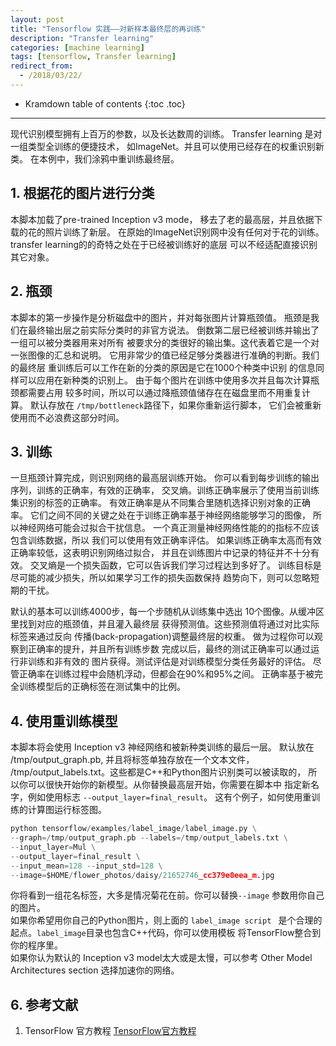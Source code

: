 ```yaml
---
layout: post
title: "Tensorflow 实践——对新样本最终层的再训练"
description: "Transfer learning"
categories: [machine learning]
tags: [tensorflow, Transfer learning]
redirect_from: 
  - /2018/03/22/
---  
```

* Kramdown table of contents
{:toc .toc}
---

现代识别模型拥有上百万的参数，以及长达数周的训练。
Transfer learning 是对一组类型全训练的便捷技术，
如ImageNet。并且可以使用已经存在的权重识别新类。
在本例中，我们涂鸦中重训练最终层。

## 1. 根据花的图片进行分类  
本脚本加载了pre-trained Inception v3 mode，
移去了老的最高层，并且依据下载的花的照片训练了新层。
在原始的ImageNet识别网中没有任何对于花的训练。
transfer learning的的奇特之处在于已经被训练好的底层
可以不经适配直接识别其它对象。

## 2. 瓶颈  
本脚本的第一步操作是分析磁盘中的图片，并对每张图片计算瓶颈值。 
瓶颈是我们在最终输出层之前实际分类时的非官方说法。
倒数第二层已经被训练并输出了一组可以被分类器用来对所有
被要求分的类很好的输出集。这代表着它是一个对一张图像的汇总和说明。
它用非常少的值已经足够分类器进行准确的判断。我们的最终层
重训练后可以工作在新的分类的原因是它在1000个种类中识别
的信息同样可以应用在新种类的识别上。
由于每个图片在训练中使用多次并且每次计算瓶颈都需要占用
较多时间，所以可以通过降瓶颈值储存在在磁盘里而不用重复计算。
默认存放在 `/tmp/bottleneck`路径下，如果你重新运行脚本，
它们会被重新使用而不必浪费这部分时间。

## 3. 训练
一旦瓶颈计算完成，则识别网络的最高层训练开始。
你可以看到每步训练的输出序列，训练的正确率，有效的正确率，
交叉熵。训练正确率展示了使用当前训练集识别的标签的正确率。
有效正确率是从不同集合里随机选择识别对象的正确率。
它们之间不同的关键之处在于训练正确率基于神经网络能够学习的图像，
所以神经网络可能会过拟合干扰信息。
一个真正测量神经网络性能的的指标不应该包含训练数据，所以
我们可以使用有效正确率评估。
如果训练正确率太高而有效正确率较低，这表明识别网络过拟合，
并且在训练图片中记录的特征并不十分有效。
交叉熵是一个损失函数，它可以告诉我们学习过程达到多好了。
训练目标是尽可能的减少损失，所以如果学习工作的损失函数保持
趋势向下，则可以忽略短期的干扰。

默认的基本可以训练4000步，每一个步随机从训练集中选出
10个图像。从缓冲区里找到对应的瓶颈值，并且灌入最终层
获得预测值。这些预测值将通过对比实际标签来通过反向
传播(back-propagation)调整最终层的权重。
做为过程你可以观察到正确率的提升，并且所有训练步数
完成以后，最终的测试正确率可以通过运行非训练和非有效的
图片获得。测试评估是对训练模型分类任务最好的评估。
尽管正确率在训练过程中会随机浮动，但都会在90%和95%之间。
正确率基于被完全训练模型后的正确标签在测试集中的比例。

## 4. 使用重训练模型   
本脚本将会使用 Inception v3 神经网络和被新种类训练的最后一层。
默认放在 /tmp/output_graph.pb, 并且将标签单独存放在一个文本文件，
/tmp/output_labels.txt。这些都是C++和Python图片识别类可以被读取的，
所以你可以很快开始你的新模型。从你替换最高层开始，你需要在脚本中
指定新名字，例如使用标志 `--output_layer=final_result`。
这有个例子，如何使用重训练的计算图运行标签图。
```python
python tensorflow/examples/label_image/label_image.py \
--graph=/tmp/output_graph.pb --labels=/tmp/output_labels.txt \
--input_layer=Mul \
--output_layer=final_result \
--input_mean=128 --input_std=128 \
--image=$HOME/flower_photos/daisy/21652746_cc379e0eea_m.jpg
```
你将看到一组花名标签，大多是情况菊花在前。你可以替换`--image`
参数用你自己的图片。  
如果你希望用你自己的Python图片，则上面的 `label_image script `
是个合理的起点。`label_image`目录也包含C++代码，你可以使用模板
将TensorFlow整合到你的程序里。  
如果你认为默认的 Inception v3 model太大或是太慢，可以参考
Other Model Architectures section 选择加速你的网络。  



      

## 6. 参考文献
1.  TensorFlow 官方教程      [TensorFlow官方教程](https://www.tensorflow.org/tutorials/image_retraining)
